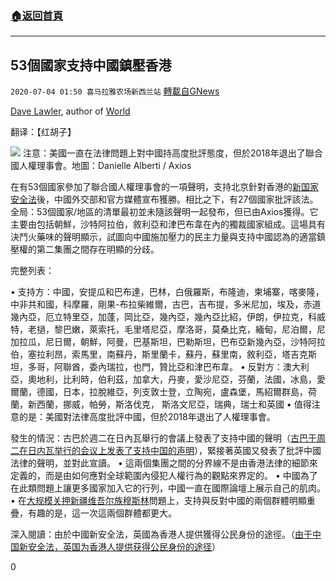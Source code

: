 ###  [:house:返回首頁](https://github.com/ourhimalayas/txt)
---

## 53個國家支持中國鎮壓香港
`2020-07-04 01:50 喜马拉雅农场新西兰站` [轉載自GNews](https://gnews.org/zh-hant/253505/)

[Dave Lawler](https://www.axios.com/authors/dlawle01), author of [World](https://www.axios.com/newsletters/axios-world)

翻译：【红胡子】


![](https://s3.amazonaws.com/gnews-media-offload/wp-content/uploads/2020/07/04014950/map-1.png)
注意：美國一直在法律問題上對中國持高度批評態度，但於2018年退出了聯合國人權理事會。地圖：Danielle Alberti / Axios

在有53個國家參加了聯合國人權理事會的一項聲明，支持北京針對香港的[新国家安全法](https://www.axios.com/hong-kong-national-security-law-china-9589a129-a6e4-45a4-ac0e-97a64f608787.html)後，中國外交部和官方媒體宣布獲勝。相比之下，有27個國家批評該法。全局：53個國家/地區的清單最初並未隨該聲明一起發布，但已由Axios獲得。它主要由包括朝鮮，沙特阿拉伯，敘利亞和津巴布韋在內的獨裁國家組成。這場具有決鬥火藥味的聲明顯示，試圖向中國施加壓力的民主力量與支持中國認為的適當鎮壓權的第二集團之間存在明顯的分歧。

完整列表：

• 支持方：中國，安提瓜和巴布達，巴林，白俄羅斯，布隆迪，柬埔寨，喀麥隆，中非共和國，科摩羅，剛果-布拉柴維爾，古巴，吉布提，多米尼加，埃及，赤道幾內亞，厄立特里亞，加蓬，岡比亞，幾內亞，幾內亞比紹，伊朗，伊拉克，科威特，老撾，黎巴嫩，萊索托，毛里塔尼亞，摩洛哥，莫桑比克，緬甸，尼泊爾，尼加拉瓜，尼日爾，朝鮮，阿曼，巴基斯坦，巴勒斯坦，巴布亞新幾內亞，沙特阿拉伯，塞拉利昂，索馬里，南蘇丹，斯里蘭卡，蘇丹，蘇里南，敘利亞，塔吉克斯坦，多哥，阿聯酋，委內瑞拉，也門，贊比亞和津巴布韋。
• 反對方：澳大利亞，奧地利，比利時，伯利茲，加拿大，丹麥，愛沙尼亞，芬蘭，法國，冰島，愛爾蘭，德國，日本，拉脫維亞，列支敦士登，立陶宛，盧森堡，馬紹爾群島，荷蘭，新西蘭，挪威，帕勞，斯洛伐克， 斯洛文尼亞，瑞典，瑞士和英國
• 值得注意的是：美國對法律高度批評中國，但於2018年退出了人權理事會。

發生的情況：古巴於週二在日內瓦舉行的會議上發表了支持中國的聲明（[古巴于周二在日内瓦举行的会议上发表了支持中国的声明](http://webtv.un.org/search/id-annual-report-2nd-meeting-44th-regular-session-human-rights-council-/6168491697001/?term=&amp;lan=english&amp;cat=Meetings%2FEvents&amp;page=2#player)），緊接著英國又發表了批評中國法律的聲明，並對此宣讀。
• 這兩個集團之間的分界線不是由香港法律的細節來定義的，而是由如何應對全球範圍內侵犯人權行為的觀點來界定的。
• 中國為了在此類問題上讓更多國家加入它的行列，中國一直在國際論壇上展示自己的肌肉。
• 在[大规模关押新疆维吾尔族穆斯林](https://www.axios.com/china-xinjiang-uighur-muslims-un-criticism-letter-11662c7b-7bed-4881-bdb0-39b5482469a5.html)問題上，支持與反對中國的兩個群體明顯重疊，有趣的是，這一次這兩個群體都更大。

深入閱讀：由於中國新安全法，英國為香港人提供獲得公民身份的途徑。（[由于中国新安全法，英国为香港人提供获得公民身份的途径](https://www.axios.com/uk-citizenship-path-hong-kong-residents-china-law-d2ed5d64-01aa-41e9-8f50-9186836abb13.html)）

0
